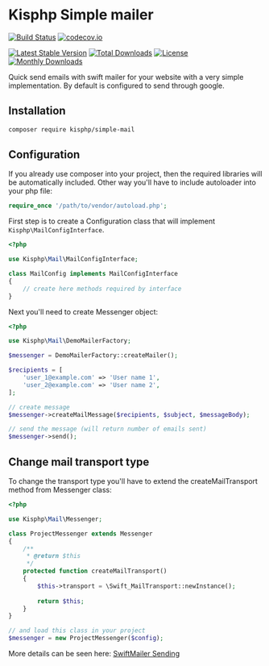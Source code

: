 # Kisphp Simple mailer

[![Build Status](https://travis-ci.org/kisphp/simple-mail.svg?branch=master)](https://travis-ci.org/kisphp/simple-mail)
[![codecov.io](https://codecov.io/github/kisphp/simple-mail/coverage.svg?branch=master)](https://codecov.io/github/kisphp/simple-mail?branch=master)

[![Latest Stable Version](https://poser.pugx.org/kisphp/simple-mail/v/stable)](https://packagist.org/packages/kisphp/simple-mail)
[![Total Downloads](https://poser.pugx.org/kisphp/simple-mail/downloads)](https://packagist.org/packages/kisphp/simple-mail)
[![License](https://poser.pugx.org/kisphp/simple-mail/license)](https://packagist.org/packages/kisphp/simple-mail)
[![Monthly Downloads](https://poser.pugx.org/kisphp/simple-mail/d/monthly)](https://packagist.org/packages/kisphp/simple-mail)

Quick send emails with swift mailer for your website with a very simple implementation.
By default is configured to send through google.


## Installation

```bash
composer require kisphp/simple-mail
```

## Configuration

If you already use composer into your project, then the required libraries will be automatically included.
Other way you'll have to include autoloader into your php file:

```php
require_once '/path/to/vendor/autoload.php';
```

First step is to create a Configuration class that will implement `Kisphp\MailConfigInterface`.

```php
<?php

use Kisphp\Mail\MailConfigInterface;

class MailConfig implements MailConfigInterface
{
    // create here methods required by interface
}
```

Next you'll need to create Messenger object:

```php
<?php

use Kisphp\Mail\DemoMailerFactory;

$messenger = DemoMailerFactory::createMailer();

$recipients = [
    'user_1@example.com' => 'User name 1',
    'user_2@example.com' => 'User name 2',
];

// create message
$messenger->createMailMessage($recipients, $subject, $messageBody);

// send the message (will return number of emails sent)
$messenger->send();

```

## Change mail transport type

To change the transport type you'll have to extend the createMailTransport method from Messenger class:

```php
<?php

use Kisphp\Mail\Messenger;

class ProjectMessenger extends Messenger
{
    /**
     * @return $this
     */
    protected function createMailTransport()
    {
        $this->transport = \Swift_MailTransport::newInstance();
        
        return $this;
    }
}

// and load this class in your project
$messenger = new ProjectMessenger($config);

```

More details can be seen here: [SwiftMailer Sending](http://swiftmailer.org/docs/sending.html)
